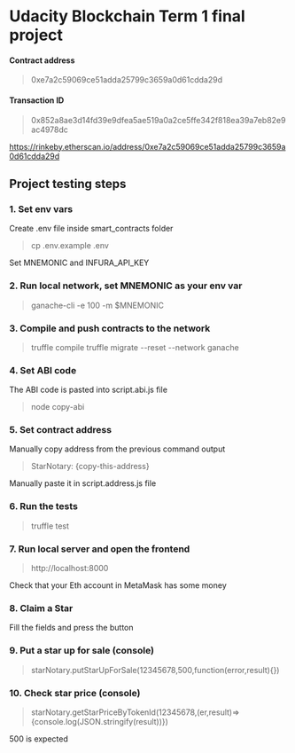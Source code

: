 # Udacity Blockchain Term 1 final project

#### Contract address 
> 0xe7a2c59069ce51adda25799c3659a0d61cdda29d
#### Transaction ID
> 0x852a8ae3d14fd39e9dfea5ae519a0a2ce5ffe342f818ea39a7eb82e9ac4978dc

https://rinkeby.etherscan.io/address/0xe7a2c59069ce51adda25799c3659a0d61cdda29d

## Project testing steps

### 1. Set env vars
Create .env file inside smart_contracts folder
> cp .env.example .env

Set MNEMONIC and INFURA_API_KEY

### 2. Run local network, set MNEMONIC as your env var
> ganache-cli -e 100 -m $MNEMONIC

### 3. Compile and push contracts to the network
> truffle compile
> truffle migrate --reset --network ganache

### 4. Set ABI code
The ABI code is pasted into script.abi.js file
> node copy-abi

### 5. Set contract address
Manually copy address from the previous command output
> StarNotary: {copy-this-address}

Manually paste it in script.address.js file

### 6. Run the tests
> truffle test

### 7. Run local server and open the frontend
> http://localhost:8000

Check that your Eth account in MetaMask has some money

### 8. Claim a Star
Fill the fields and press the button

### 9. Put a star up for sale (console)
> starNotary.putStarUpForSale(12345678,500,function(error,result){})

### 10. Check star price (console)
> starNotary.getStarPriceByTokenId(12345678,(er,result)=>{console.log(JSON.stringify(result))}) 

500 is expected
